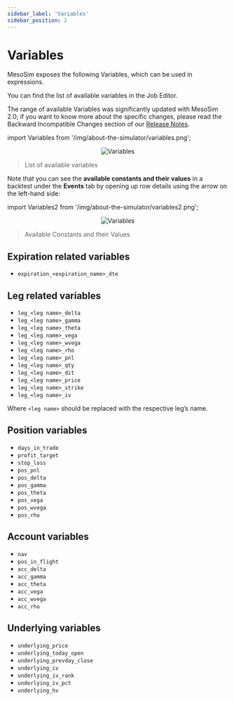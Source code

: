 ```yaml
---
sidebar_label: 'Variables'
sidebar_position: 2
---
```


# Variables

MesoSim exposes the following Variables, which can be used in expressions.

You can find the list of available variables in the Job Editor.

The range of available Variables was significantly updated with MesoSim 2.0; if you want to know more about the specific changes, please read the Backward Incompatible Changes section of our [Release Notes](https://docs.deltaray.io/release-notes.html).

import Variables from '/img/about-the-simulator/variables.png';

<center>
    <img src={Variables} alt="Variables" style={{width: 800, boxShadow: '0 4px 8px rgba(0, 0, 0, 0.1)'}} />
</center>

> List of available variables

Note that you can see the **available constants and their values** in a backtest under the **Events** tab by opening up row details using the arrow on the left-hand side:

import Variables2 from '/img/about-the-simulator/variables2.png';

<center>
    <img src={Variables2} alt="Variables" style={{width: 800, boxShadow: '0 4px 8px rgba(0, 0, 0, 0.1)'}} />
</center>

> Available Constants and their Values

## Expiration related variables

- `expiration_<expiration_name>_dte`

## Leg related variables

- `leg_<leg name>_delta`
- `leg_<leg name>_gamma`
- `leg_<leg name>_theta`
- `leg_<leg name>_vega`
- `leg_<leg name>_wvega`
- `leg_<leg name>_rho`
- `leg_<leg name>_pnl`
- `leg_<leg name>_qty`
- `leg_<leg name>_dit`
- `leg_<leg name>_price`
- `leg_<leg name>_strike`
- `leg_<leg name>_iv`

Where `<leg name>` should be replaced with the respective leg’s name.

## Position variables

- `days_in_trade`
- `profit_target`
- `stop_loss`
- `pos_pnl`
- `pos_delta`
- `pos_gamma`
- `pos_theta`
- `pos_vega`
- `pos_wvega`
- `pos_rho`

## Account variables

- `nav`
- `pos_in_flight`
- `acc_delta`
- `acc_gamma`
- `acc_theta`
- `acc_vega`
- `acc_wvega`
- `acc_rho`

## Underlying variables

- `underlying_price`
- `underlying_today_open`
- `underlying_prevday_close`
- `underlying_iv`
- `underlying_iv_rank`
- `underlying_iv_pct`
- `underlying_hv`

